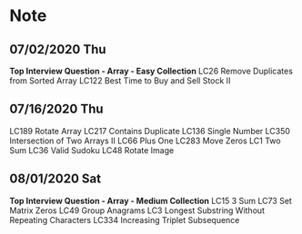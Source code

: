 # Note
## 07/02/2020 Thu
**Top Interview Question - Array - Easy Collection**
LC26 Remove Duplicates from Sorted Array
LC122 Best Time to Buy and Sell Stock II
## 07/16/2020 Thu
LC189 Rotate Array
LC217 Contains Duplicate
LC136 Single Number
LC350 Intersection of Two Arrays II
LC66 Plus One
LC283 Move Zeros
LC1 Two Sum
LC36 Valid Sudoku
LC48 Rotate Image
## 08/01/2020 Sat
**Top Interview Question - Array - Medium Collection**
LC15 3 Sum
LC73 Set Matrix Zeros
LC49 Group Anagrams
LC3 Longest Substring Without Repeating Characters
LC334 Increasing Triplet Subsequence